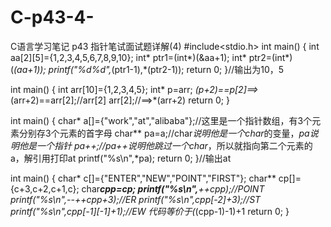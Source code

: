 # C-p43-4-
C语言学习笔记 p43 指针笔试面试题详解(4)
#include<stdio.h>
int main()
{
    int aa[2][5]={1,2,3,4,5,6,7,8,9,10};
    int* ptr1=(int*)(&aa+1);
    int* ptr2=(int*)(*(aa+1));
    printf("%d%d",*(ptr1-1),*(ptr2-1));
    return 0;
}//输出为10，5

int main()
{
    int arr[10]={1,2,3,4,5};
    int* p=arr;
    *(p+2)==p[2]==>*(arr+2)==arr[2];//arr[2]
    arr[2];//==>*(arr+2)
    return 0;
}

int main()
{
    char* a[]={"work","at","alibaba"};//这里是一个指针数组，有3个元素分别存3个元素的首字母
    char** pa=a;//char*说明他是一个char*的变量，*pa说明他是一个指针
    pa++;//pa++说明他跳过一个char*，所以就指向第二个元素的a，解引用打印at
    printf("%s\n",*pa);
    return 0;
}//输出at

int main()
{
    char* c[]={"ENTER","NEW","POINT","FIRST"};
    char** cp[]={c+3,c+2,c+1,c};
    char***cpp=cp;
    printf("%s\n",**++cpp);//POINT
    printf("%s\n",*--*++cpp+3);//ER
    printf("%s\n",*cpp[-2]+3);//ST
    printf("%s\n",cpp[-1][-1]+1);//EW 代码等价于*(*(cpp-1)-1)+1
    return 0;
}
